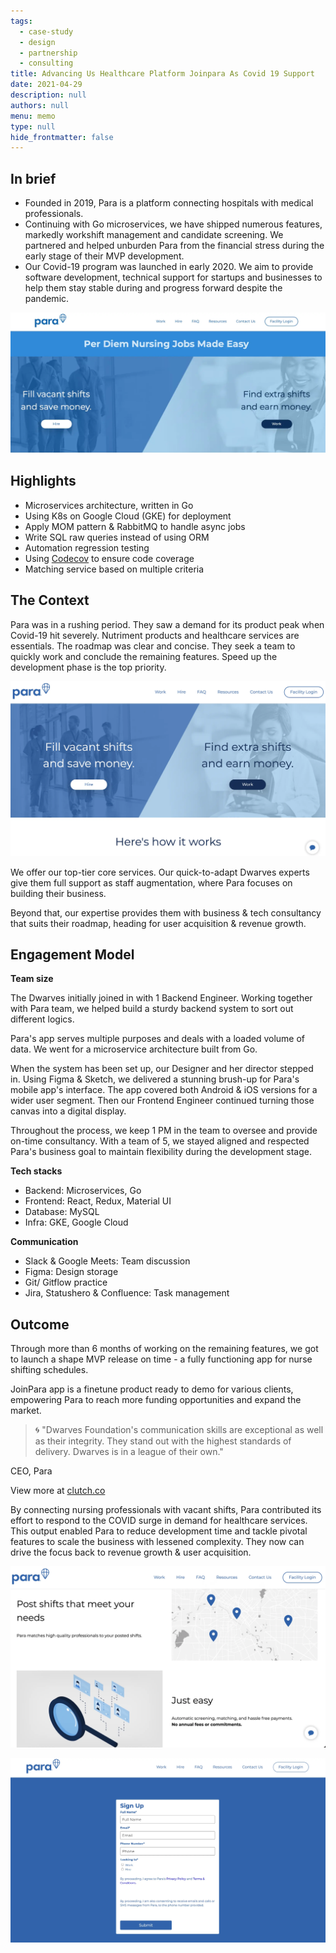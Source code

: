 ```yaml
---
tags: 
  - case-study
  - design
  - partnership
  - consulting
title: Advancing Us Healthcare Platform Joinpara As Covid 19 Support
date: 2021-04-29
description: null
authors: null
menu: memo
type: null
hide_frontmatter: false
---
```


## In brief
* Founded in 2019, Para is a platform connecting hospitals with medical professionals. 
* Continuing with Go microservices, we have shipped numerous features, markedly workshift management and candidate screening. We partnered and helped unburden Para from the financial stress during the early stage of their MVP development.
* Our Covid-19 program was launched in early 2020. We aim to provide software development, technical support for startups and businesses to help them stay stable during and progress forward despite the pandemic. 

![](assets/advancing-us-healthcare-platform-joinpara-as-covid-19-support_advancing-us-healthcare-platform-joinpara.webp)

## Highlights
* Microservices architecture, written in Go
* Using K8s on Google Cloud (GKE) for deployment
* Apply MOM pattern & RabbitMQ to handle async jobs
* Write SQL raw queries instead of using ORM
* Automation regression testing
* Using [Codecov](https://about.codecov.io/) to ensure code coverage
* Matching service based on multiple criteria

## The Context
Para was in a rushing period. They saw a demand for its product peak when Covid-19 hit severely. Nutriment products and healthcare services are essentials. The roadmap was clear and concise. They seek a team to quickly work and conclude the remaining features. Speed up the development phase is the top priority. 

![](assets/advancing-us-healthcare-platform-joinpara-as-covid-19-support_advancing-us-healthcare-platform-joinpara-how-it-work.webp)

We offer our top-tier core services. Our quick-to-adapt Dwarves experts give them full support as staff augmentation, where Para focuses on building their business.

Beyond that, our expertise provides them with business & tech consultancy that suits their roadmap, heading for user acquisition & revenue growth. 

## Engagement Model
**Team size**

The Dwarves initially joined in with 1 Backend Engineer. Working together with Para team, we helped build a sturdy backend system to sort out different logics. 

Para's app serves multiple purposes and deals with a loaded volume of data. We went for a microservice architecture built from Go.

When the system has been set up, our Designer and her director stepped in. Using Figma & Sketch, we delivered a stunning brush-up for Para's mobile app's interface. The app covered both Android & iOS versions for a wider user segment. Then our Frontend Engineer continued turning those canvas into a digital display. 

Throughout the process, we keep 1 PM in the team to oversee and provide on-time consultancy. With a team of 5, we stayed aligned and respected Para's business goal to maintain flexibility during the development stage.

**Tech stacks**

* Backend: Microservices, Go
* Frontend: React, Redux, Material UI
* Database: MySQL
* Infra: GKE, Google Cloud

**Communication**

* Slack & Google Meets: Team discussion
* Figma: Design storage
* Git/ Gitflow practice
* Jira, Statushero & Confluence: Task management

## Outcome
Through more than 6 months of working on the remaining features, we got to launch a shape MVP release on time - a fully functioning app for nurse shifting schedules. 

JoinPara app is a finetune product ready to demo for various clients, empowering Para to reach more funding opportunities and expand the market.

>
> 🌀 "Dwarves Foundation's communication skills are exceptional as well as their integrity. They stand out with the highest standards of delivery. Dwarves is in a league of their own."

CEO, Para

View more at [clutch.co](https://clutch.co/profile/dwarves-foundation#reviews)

By connecting nursing professionals with vacant shifts, Para contributed its effort to respond to the COVID surge in demand for healthcare services.
This output enabled Para to reduce development time and tackle pivotal features to scale the business with lessened complexity. They now can drive the focus back to revenue growth & user acquisition.


![](assets/advancing-us-healthcare-platform-joinpara-as-covid-19-support_advancing-us-healthcare-platform-joinpara-home-page.webp)

![](assets/advancing-us-healthcare-platform-joinpara-as-covid-19-support_advancing-us-healthcare-platform-joinpara-sign-up.webp)